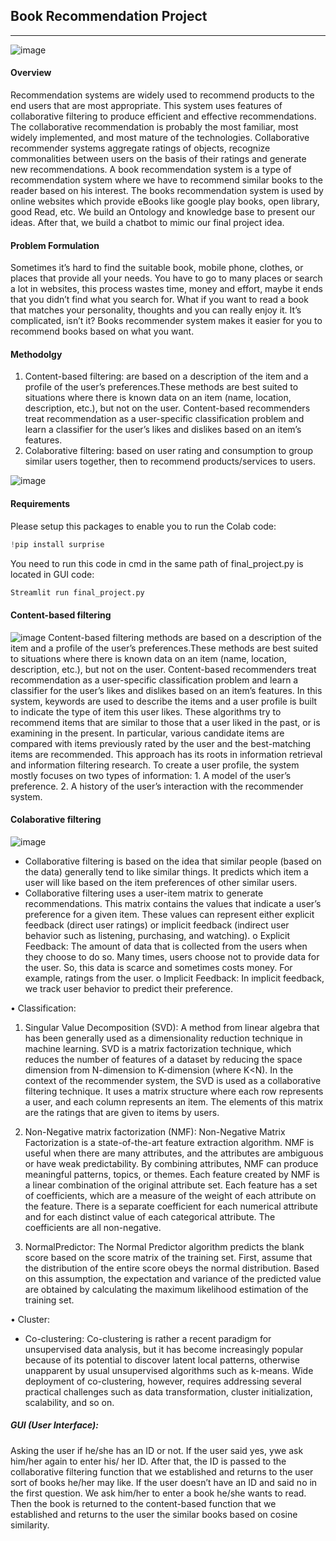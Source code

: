 
## **Book Recommendation Project**
***
![image](https://th.bing.com/th/id/R.ca1231dc9deeda5bc6aec9ccfd1069ec?rik=NWH7mSSmVGsqqA&pid=ImgRaw&r=0)


 
#### Overview
Recommendation systems are widely used to recommend products to the end users that are most appropriate. This system uses features of collaborative filtering to produce efficient and effective recommendations. The collaborative recommendation is probably the most familiar, most widely implemented, and most mature of the technologies. Collaborative recommender systems aggregate ratings of objects, recognize commonalities between users on the basis of their ratings and generate new recommendations.
A book recommendation system is a type of recommendation system where we have to recommend similar books to the reader based on his interest. The books recommendation system is used by online websites which provide eBooks like google play books, open library, good Read, etc.
We build an Ontology and knowledge base to present our ideas. After that, we build a chatbot to mimic our final project idea.

#### Problem Formulation
Sometimes it’s hard to find the suitable book, mobile phone, clothes, or places that provide all your needs. You have to go to many places or search a lot in websites, this process wastes time, money and effort, maybe it ends that you didn’t find what you search for. What if you want to read a book that matches your personality, thoughts and you can really enjoy it. It’s complicated, isn’t it?
  Books recommender system makes it easier for you to recommend books based on what you want.

#### Methodolgy
1. Content-based filtering: are based on a description of the item and a profile of the user’s preferences.These methods are best suited to situations where there is known data on an item (name, location, description, etc.), but not on the user. Content-based recommenders treat recommendation as a user-specific classification problem and learn a classifier for the user’s likes and dislikes based on an item’s features.
2. Colaborative filtering: based on user rating and consumption to group similar users together, then to recommend products/services to users. 

![image](https://th.bing.com/th/id/R.324f09a5286c0f8fbc256cd759309e82?rik=2hK%2bvSMXQFSEaQ&pid=ImgRaw&r=0)


#### Requirements
Please setup this packages to enable you to run the Colab code:
```python
!pip install surprise
```
You need to run this code in cmd in the same path of final_project.py is located in GUI code:
```python
Streamlit run final_project.py
```

#### Content-based filtering
![image](https://th.bing.com/th/id/R.11e2d61c19692fa99209f54010dc48a9?rik=f3D%2fW3mQ2uD7vQ&pid=ImgRaw&r=0)
Content-based filtering methods are based on a description of the item and a profile of the user’s preferences.These methods are best suited to situations where there is known data on an item (name, location, description, etc.), but not on the user. 
Content-based recommenders treat recommendation as a user-specific classification problem and learn a classifier for the user’s likes and dislikes based on an item’s features.
In this system, keywords are used to describe the items and a user profile is built to indicate the type of item this user likes. These algorithms try to recommend items that are similar to those that a user liked in the past, or is examining in the present. In particular, various candidate items are compared with items previously rated by the user and the best-matching items are recommended. This approach has its roots in information retrieval and information filtering research.
To create a user profile, the system mostly focuses on two types of information:
    1. A model of the user’s preference.
    2. A history of the user’s interaction with the recommender system.

#### Colaborative filtering
![image]([https://www.google.com/url?sa=i&url=https%3A%2F%2Fwww.analyticsvidhya.com%2Fblog%2F2022%2F02%2Fintroduction-to-collaborative-filtering%2F&psig=AOvVaw1njxSenQa1bxeTPYwZAlZU&ust=1671263324889000&source=images&cd=vfe&ved=0CBEQjhxqFwoTCJCe-5jT_fsCFQAAAAAdAAAAABAR](https://www.bing.com/images/search?view=detailV2&ccid=bgEwJtqm&id=24AC7F0521C4FBFF1E5AD74C66DA76584771DF1C&thid=OIP.bgEwJtqmPZAhEE2uWSNqawHaCy&mediaurl=https%3a%2f%2fwww.digitalvidya.com%2fwp-content%2fuploads%2f2019%2f12%2f1_mM089Lta5X6zkUkULcO9aA_2eb032e471550e902d447becfb1036ed.png&cdnurl=https%3a%2f%2fth.bing.com%2fth%2fid%2fR.6e013026daa63d9021104dae59236a6b%3frik%3dHN9xR1h22mZM1w%26pid%3dImgRaw%26r%3d0&exph=273&expw=725&q=collaborative+filtering+recommender+systems&simid=608029612876582040&FORM=IRPRST&ck=627BB2504282CB155202D0D2EEE13CD2&selectedIndex=51&ajaxhist=0&ajaxserp=0))
- Collaborative filtering is based on the idea that similar people (based on the data) generally tend to like similar things. It predicts which item a user will like based on the item preferences of other similar users. 
- Collaborative filtering uses a user-item matrix to generate recommendations. This matrix contains the values that indicate a user’s preference for a given item. These values can represent either explicit feedback (direct user ratings) or implicit feedback (indirect user behavior such as listening, purchasing, and watching).
    o	Explicit Feedback: The amount of data that is collected from the users when they choose to do so. Many times, users choose not to provide data for the user. So, this data is scarce and sometimes costs money.  For example, ratings from the user.
    o	Implicit Feedback: In implicit feedback, we track user behavior to predict their preference.

•	Classification:
1.	Singular Value Decomposition (SVD): 
A method from linear algebra that has been generally used as a dimensionality reduction technique in machine learning. SVD is a matrix factorization technique, which reduces the number of features of a dataset by reducing the space dimension from N-dimension to K-dimension (where K<N). In the context of the recommender system, the SVD is used as a collaborative filtering technique. It uses a matrix structure where each row represents a user, and each column represents an item. The elements of this matrix are the ratings that are given to items by users.

2.	Non-Negative matrix factorization (NMF): 
Non-Negative Matrix Factorization is a state-of-the-art feature extraction algorithm. NMF is useful when there are many attributes, and the attributes are ambiguous or have weak predictability. By combining attributes, NMF can produce meaningful patterns, topics, or themes.
Each feature created by NMF is a linear combination of the original attribute set. Each feature has a set of coefficients, which are a measure of the weight of each attribute on the feature. There is a separate coefficient for each numerical attribute and for each distinct value of each categorical attribute. The coefficients are all non-negative.
3.	NormalPredictor: 
The Normal Predictor algorithm predicts the blank score based on the score matrix of the training set. First, assume that the distribution of the entire score obeys the normal distribution. Based on this assumption, the expectation and variance of the predicted value are obtained by calculating the maximum likelihood estimation of the training set.

•	Cluster:
- Co-clustering:
Co-clustering is rather a recent paradigm for unsupervised data analysis, but it has become increasingly popular because of its potential to discover latent local patterns, otherwise unapparent by usual unsupervised algorithms such as k-means. Wide deployment of co-clustering, however, requires addressing several practical challenges such as data transformation, cluster initialization, scalability, and so on.

##### GUI (User Interface):
Asking the user if he/she has an ID or not. If the user said yes, ywe ask him/her again to enter his/ her ID. After that, the ID is passed to the collaborative filtering function that we established and returns to the user sort of books he/her may like. If the user doesn’t have an ID and said no in the first question. We ask him/her to enter a book he/she wants to read. Then the book is returned to the content-based function that we established and returns to the user the similar books based on cosine similarity.


